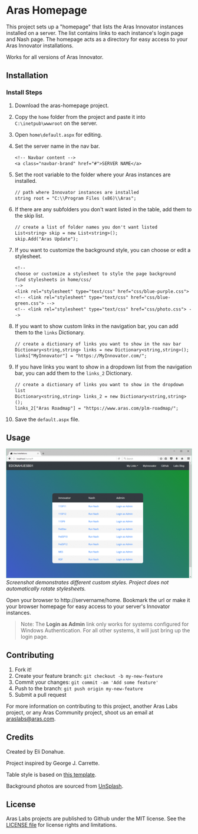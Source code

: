 # Aras Homepage

This project sets up a "homepage" that lists the Aras Innovator instances installed on a server. The list contains links to each instance's login page and Nash page. The homepage acts as a directory for easy access to your Aras Innovator installations.

Works for all versions of Aras Innovator.

## Installation

### Install Steps

1. Download the aras-homepage project.
2. Copy the `home` folder from the project and paste it into `C:\inetpub\wwwroot` on the server.
3. Open `home\default.aspx` for editing.
4. Set the server name in the nav bar.

    ```(html)
    <!-- Navbar content -->
    <a class="navbar-brand" href="#">SERVER NAME</a> 
    ```
5. Set the root variable to the folder where your Aras instances are installed.

    ```(html)
    // path where Innovator instances are installed
    string root = "C:\\Program Files (x86)\\Aras";
    ```

5. If there are any subfolders you don't want listed in the table, add them to the skip list.

    ```(html)
    // create a list of folder names you don't want listed
    List<string> skip = new List<string>();
    skip.Add("Aras Update");
    ```

6. If you want to customize the background style, you can choose or edit a stylesheet.

    ```(html)
    <!-- 
    choose or customize a stylesheet to style the page background 
    find stylesheets in home/css/
    -->
	<link rel="stylesheet" type="text/css" href="css/blue-purple.css">
	<!-- <link rel="stylesheet" type="text/css" href="css/blue-green.css"> -->
	<!-- <link rel="stylesheet" type="text/css" href="css/photo.css"> -->
    ```

7. If you want to show custom links in the navigation bar, you can add them to the `links` Dictionary.

    ```(html)
    // create a dictionary of links you want to show in the nav bar
    Dictionary<string,string> links = new Dictionary<string,string>();
    links["MyInnovator"] = "https://MyInnovator.com/";
    ```

8. If you have links you want to show in a dropdown list from the navigation bar, you can add them to the `links_2` Dictionary.

    ```(html)
    // create a dictionary of links you want to show in the dropdown list
    Dictionary<string,string> links_2 = new Dictionary<string,string>();
    links_2["Aras Roadmap"] = "https://www.aras.com/plm-roadmap/";
    ```

9. Save the `default.aspx` file.

## Usage

![Screenshot](./Screenshots/screenshot.gif)
*Screenshot demonstrates different custom styles. Project does not automatically rotate stylesheets.*

Open your browser to http://servername/home. Bookmark the url or make it your browser homepage for easy access to your server's Innovator instances.

> Note: The **Login as Admin** link only works for systems configured for Windows Authentication. For all other systems, it will just bring up the login page.

## Contributing

1. Fork it!
2. Create your feature branch: `git checkout -b my-new-feature`
3. Commit your changes: `git commit -am 'Add some feature'`
4. Push to the branch: `git push origin my-new-feature`
5. Submit a pull request

For more information on contributing to this project, another Aras Labs project, or any Aras Community project, shoot us an email at araslabs@aras.com.

## Credits

Created by Eli Donahue. 

Project inspired by George J. Carrette.

Table style is based on [this template](https://colorlib.com/etc/tb/Table_Responsive_v1/index.html).

Background photos are sourced from [UnSplash](https://unsplash.com/).

## License

Aras Labs projects are published to Github under the MIT license. See the [LICENSE file](./LICENSE.md) for license rights and limitations.